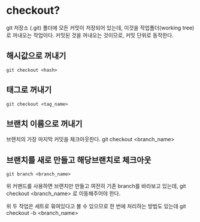 checkout?
===
git 저장소 (\.git) 폴더에 모든 커밋이 저장되어 있는데,
이것을 작업폴더(working tree)로 꺼내오는 작업이다.
커밋된 것을 꺼내오는 것이므로, 커밋 단위로 동작한다.

해시값으로 꺼내기
---
    git checkout <hash>

태그로 꺼내기
---
    git checkout <tag_name>

브랜치 이름으로 꺼내기
---
브랜치의 가장 마지막 커밋을 체크아웃한다.
    git checkout <branch_name>

브랜치를 새로 만들고 해당브랜치로 체크아웃
---
    git branch <branch_name>
위 커맨드를 사용하면 브랜치만 만들고 여전히 기존 branch를 바라보고 있는데,
    git checkout <branch_name>
로 이동해주어야 한다.

위 두 작업은 세트로 묶여있다고 볼 수 있으므로 한 번에 처리하는 방법도 있는데
    git checkout -b <branch_name>